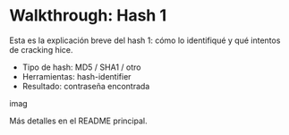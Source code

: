 

# Walkthrough: Hash 1

Esta es la explicación breve del hash 1: cómo lo identifiqué y qué intentos de cracking hice.

- Tipo de hash: MD5 / SHA1 / otro
- Herramientas: hash-identifier
- Resultado: contraseña encontrada 

 imag

Más detalles en el README principal.
